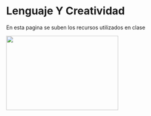 # Lenguaje Y Creatividad
En esta pagina se suben los recursos utilizados en clase

<img src="https://github.com/user-attachments/assets/8a72a7b9-0494-4ae1-b42f-e5573330dcf1" width="300" height="200">
